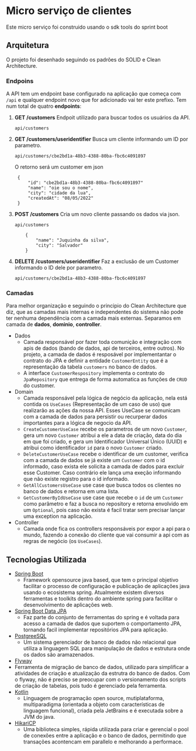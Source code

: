 # Micro serviço de clientes

Este micro serviço foi construido usando o sdk tools do sprint boot

## Arquitetura

O projeto foi desenhado seguindo os padrões do SOLID e Clean Architecture.

### Endpoins

A API tem um endpoint base configurado na aplicação que começa com `/api` e qualquer endpoint novo que for adicionado
vai ter este prefixo. Tem num total de quatro **endpoints**:

1. **GET /customers**
   Endpoit utilizado para buscar todos os usuários da API.
   ```
   api/customers
   ```
2. **GET /customers/useridentifier**
   Busca um cliente informando um ID por parametro.
   ```
   api/customers/cbe2bd1a-48b3-4388-80ba-fbc6c4091897
   ```

   O retorno será um customer em json
   ```
    {
        "id": "cbe2bd1a-48b3-4388-80ba-fbc6c4091897"
        "name": "oie sou o nome",
        "city": "cidade da lua",
        "createdAt": "08/05/2022"
    }
   ```
3. **POST /customers**
   Cria um novo cliente passando os dados via json.
   ```
   api/customers
   ```

    ```
        {
            "name": "Juquinha da silva",
            "city": "Salvador"
        }  
    ```

4. **DELETE /customers/useridentifier**
   Faz a exclusão de um Customer informando o ID dele por parametro.
   ```
   api/customers/cbe2bd1a-48b3-4388-80ba-fbc6c4091897
   ```

### Camadas

Para melhor organização e seguindo o principio do Clean Architecture que diz, que as camadas mais internas e
independentes do sistema não pode ter nenhuma dependência com a camada mais externas.
Separamos em camada de **dados**, **dominio**, **controller**.

- Dados
    - Camada responsável por fazer toda comunição e integração com apis de dados (bando de dados, api de terceiros,
      entre outros). No projeto, a camada de dados é resposável por implementantar o contrato do JPA e definir a
      entidade `CustomerEntity` que é a representação da tabela `customers` no banco de dados.
    - A interface `CustomerRespository` implementa o contrato do `JpaRepository` que entrega de forma automatica as
      funções de `CRUD` do customer.
- Domain
    - Camada responsável pela lógica de negócio da aplicação, nela está contida os `UseCases` (Representação de um caso
      de uso) que realizarão as ações da nossa API. Esses UseCase se comunicam com a camada de dados para persistir ou
      recurperar dados importantes para a lógica de negocio da API.
    - `CreateCustomerUseCase` recebe os parametros de um novo `Customer`, gera um novo `Customer` atribui a ele a data
      de criação, data do dia em que foi criado, e gera um Identificador Universal Único (UUID) e atribui como
      identificador `id` para o novo `Customer` criado.
    - `DeleteCustomerUseCase` recebe o identificar de um customer, verifica com a camada de dados se já existe
      um `Customer` com o id informado, caso exista ele solicita a camada de dados para excluir esse Customer. Caso
      contrário ele lança uma exeção informando que não existe registro para o id informado.
    - `GetAllCustomersUseCase` use case que busca todos os clientes no banco de dados e retorna em uma lista.
    - `GetCustomerByIdUseCase` use case que recebe o `id` de um `Customer` como parâmetro e faz a busca no repository e
      retorna envolvido em um `Optional`, pois caso não exista é facil tratar sem precisar lançar uma exception na
      aplicação.
- Controller
    - Camada onde fica os controllers responsáveis por expor a api para o mundo, fazendo a conexão do cliente que vai
      consumir a api com as regras de negócio (os `UseCases`).

## Tecnologias Utilizada

- [Spring Boot](https://spring.io/projects/spring-boot)
    - Framework opensource java based, que tem o principal objetivo facilitar o processo de configuração e publicação de
      aplicações java usando o ecosistema spring. Atualmente existem diversos ferramentas e toolkits dentro do ambiente
      spring para facilitar o desenvolvimento de aplicações web.
- [Spring Boot Data JPA](https://spring.io/projects/spring-data-jpa)
    - Faz parte do conjunto de ferramentas do spring e é voltada para acesso a camada de dados que suportem o
      comportamento JPA, tornando facil implementar repositórios JPA para aplicação.
- [PostgreeSQL](https://www.postgresql.org)
    - Um sistema gerenciador de banco de dados não relacional que utiliza a linguagem SQL para manipulação de dados e
      estrutura onde os dados são aramazenados.
- [Flyway](https://flywaydb.org/documentation/)
- Ferramenta de migração de banco de dados, utilizado para simplificar a atividades de criação e atualização da estrutra
  do banco de dados. Com o flyway, não é preciso se preocupar com o versionamento dos scripts de criação de tabelas,
  pois tudo é gerenciado pela ferramenta.
- [Kotlin](https://kotlinlang.org)
    - Linguagem de programação open source, mutiplataforma, multiparadigma (orientada a objeto com características de
      linguagem funcional), criada pela JetBrains e é executada sobre a JVM do java.
- [HikariCP](https://github.com/brettwooldridge/HikariCP)
    - Uma biblioteca simples, rápida utilizada para criar e gerencial o pool de conexões entre a aplicação e o banco de
      dados, permitindo que transações acontencam em parallelo e melhorando a performace.